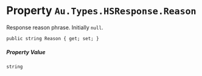 # Property `Au.Types.HSResponse.Reason`

Response reason phrase. Initially `null`.

```
public string Reason { get; set; }
```

##### Property Value

`string`
